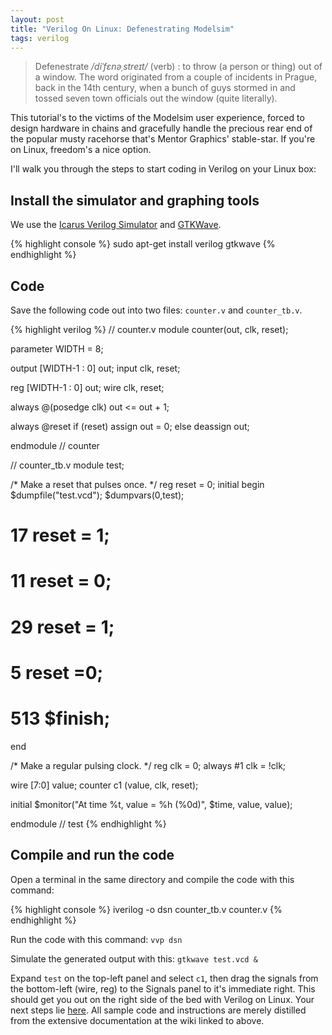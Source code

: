 ```yaml
--- 
layout: post
title: "Verilog On Linux: Defenestrating Modelsim"
tags: verilog
---
```


> Defenestrate */diˈfɛnəˌstreɪt/* (verb) : to throw (a person or thing) out of a window.
> The word originated from a couple of incidents in Prague, back in the 14th century, when
> a bunch of guys stormed in and tossed seven town officials out the window (quite literally).

This tutorial's to the victims of the Modelsim user experience, forced to design hardware in
chains and gracefully handle the precious rear end of the popular musty racehorse that's
Mentor Graphics' stable-star. If you're on Linux, freedom's a nice option.

I'll walk you through the steps to start coding in Verilog on your Linux box:

## Install the simulator and graphing tools

We use the [Icarus Verilog Simulator](http://www.icarus.com/eda/verilog/)
and [GTKWave](http://en.wikipedia.org/wiki/GTKWave).

{% highlight console %}
sudo apt-get install verilog gtkwave
{% endhighlight %}

## Code

Save the following code out into two files: `counter.v` and `counter_tb.v`. 

{% highlight verilog %}
// counter.v
module counter(out, clk, reset);

  parameter WIDTH = 8;

  output [WIDTH-1 : 0] out;
  input            clk, reset;

  reg [WIDTH-1 : 0]   out;
  wire            clk, reset;

  always @(posedge clk)
    out &lt;= out + 1;

  always @reset
    if (reset)
      assign out = 0;
    else
      deassign out;

endmodule // counter

// counter_tb.v
module test;

 /* Make a reset that pulses once. */
 reg reset = 0;
 initial begin
 $dumpfile(&quot;test.vcd&quot;);
 $dumpvars(0,test);

 # 17 reset = 1;
 # 11 reset = 0;
 # 29 reset = 1;
 # 5  reset =0;
 # 513 $finish;
 end

 /* Make a regular pulsing clock. */
 reg clk = 0;
 always #1 clk = !clk;

 wire [7:0] value;
 counter c1 (value, clk, reset);

 initial
 $monitor(&quot;At time %t, value = %h (%0d)&quot;,
 $time, value, value);

endmodule // test
{% endhighlight %}

## Compile and run the code

Open a terminal in the same directory and compile the code with this command:

{% highlight console %}
iverilog -o dsn counter_tb.v counter.v
{% endhighlight %}

Run the code with this command: `vvp dsn`

Simulate the generated output with this: `gtkwave test.vcd &`

Expand `test` on the top-left panel and select `c1`, then drag the signals from the
bottom-left (wire, reg) to the Signals panel to it's immediate right. This should get
you out on the right side of the bed with Verilog on Linux. Your next steps lie
[here](http://iverilog.wikia.com). All sample code and instructions are merely distilled
from the extensive documentation at the wiki linked to above. 
